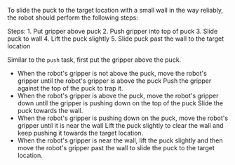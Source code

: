 To slide the puck to the target location with a small wall in the way reliably, the robot should perform the following steps:

Steps: 1. Put gripper above puck 2. Push gripper into top of puck 3. Slide puck to wall 4. Lift the puck slightly 5. Slide puck past the wall to the target location

Similar to the `push` task, first put the gripper above the puck.
- When the robot's gripper is not above the puck, move the robot's gripper until the robot's gripper is above the puck
Push the gripper against the top of the puck to trap it.
- When the robot's gripper is above the puck, move the robot's gripper down until the gripper is pushing down on the top of the puck
Slide the puck towards the wall.
- When the robot's gripper is pushing down on the puck, move the robot's gripper until it is near the wall
Lift the puck slightly to clear the wall and keep pushing it towards the target location.
- When the robot's gripper is near the wall, lift the puck slightly and then move the robot's gripper past the wall to slide the puck to the target location.